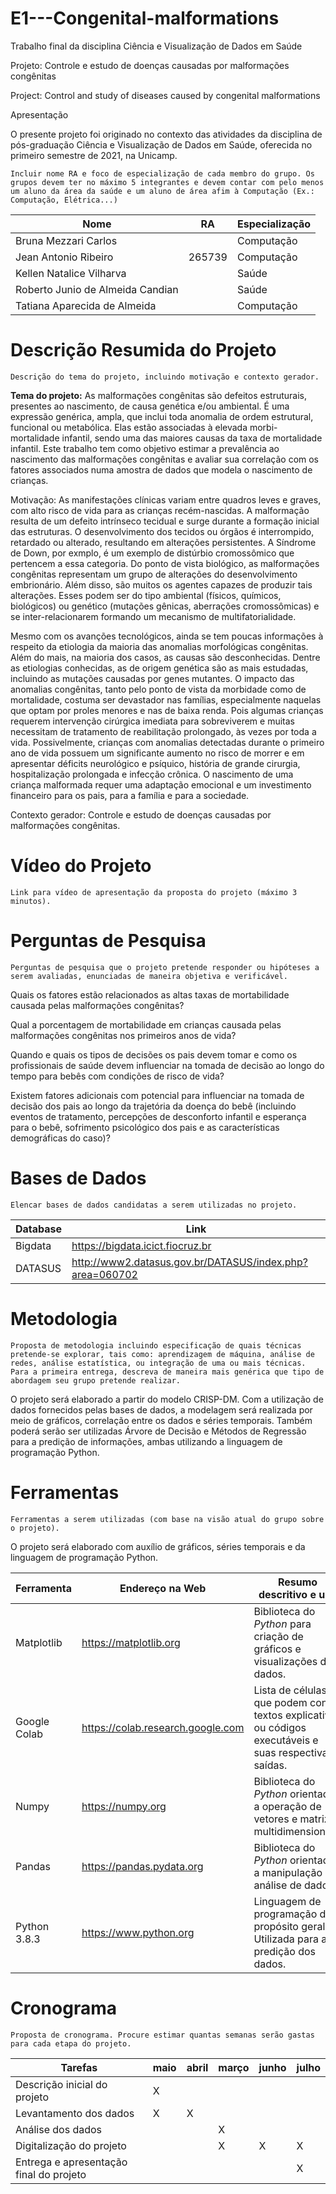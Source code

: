 # E1---Congenital-malformations
Trabalho final da disciplina Ciência e Visualização de Dados em Saúde

Projeto: Controle e estudo de doenças causadas por malformações congênitas

Project: Control and study of diseases caused by congenital malformations

Apresentação

O presente projeto foi originado no contexto das atividades da disciplina de pós-graduação Ciência e Visualização de Dados em Saúde, oferecida no primeiro semestre de 2021, na Unicamp.

    Incluir nome RA e foco de especialização de cada membro do grupo. Os grupos devem ter no máximo 5 integrantes e devem contar com pelo menos um aluno da área da saúde e um aluno de área afim à Computação (Ex.: Computação, Elétrica...)
    
Nome | RA | Especialização
----- | ----- | -----
Bruna Mezzari Carlos             | | Computação
Jean Antonio Ribeiro             | 265739 | Computação
Kellen Natalice Vilharva         | | Saúde
Roberto Junio de Almeida Candian | | Saúde
Tatiana Aparecida de Almeida     | | Computação

# Descrição Resumida do Projeto

    Descrição do tema do projeto, incluindo motivação e contexto gerador.
    
   <strong>Tema do projeto:</strong> As malformações congênitas são defeitos estruturais, presentes ao nascimento, de causa genética e/ou ambiental. É uma expressão genérica,
    ampla, que inclui toda anomalia de ordem estrutural, funcional ou metabólica. Elas estão associadas à elevada morbi-mortalidade infantil, sendo uma das
    maiores causas da taxa de mortalidade infantil. Este trabalho tem como objetivo estimar a prevalência ao nascimento das malformações congênitas e avaliar sua
    correlação com os fatores associados numa amostra de dados que modela o nascimento de crianças.
   
   Motivação: As manifestações clínicas variam entre quadros leves e graves, com alto risco de vida para as crianças recém-nascidas. A malformação resulta
    de um defeito intrínseco tecidual e surge durante a formação inicial das estruturas. O desenvolvimento dos tecidos ou órgãos é interrompido, retardado ou
    alterado, resultando em alterações persistentes. A Síndrome de Down, por exmplo, é um exemplo de distúrbio cromossômico que pertencem a essa categoria. 
    Do ponto de vista biológico, as malformações congênitas representam um grupo de alterações do desenvolvimento embrionário. Além disso, são muitos os agentes
    capazes de produzir tais alterações. Esses podem ser do tipo ambiental (físicos, químicos, biológicos) ou genético (mutações gênicas, aberrações
    cromossômicas) e se inter-relacionarem formando um mecanismo de multifatorialidade.

  Mesmo com os avanções tecnológicos, ainda se tem poucas informações à respeito da etiologia da maioria das anomalias morfológicas congênitas. Além do mais, 
   na maioria dos casos, as causas são desconhecidas. Dentre as etiologias conhecidas, as de origem genética são as mais estudadas, incluindo as mutações
   causadas por genes mutantes. O impacto das anomalias congênitas, tanto pelo ponto de vista da morbidade como de mortalidade, costuma ser devastador nas
   famílias, especialmente naquelas que optam por proles menores e nas de baixa renda. Pois algumas crianças requerem intervenção cirúrgica imediata para
   sobreviverem e muitas necessitam de tratamento de reabilitação prolongado, às vezes por toda a vida. Possivelmente, crianças com anomalias detectadas durante o
   primeiro ano de vida possuem um significante aumento no risco de morrer e em apresentar déficits neurológico e psíquico, história de grande cirurgia,
   hospitalização prolongada e infecção crônica. O nascimento de uma criança malformada requer uma adaptação emocional e um investimento financeiro para os pais,
   para a família e para a sociedade.
   
   Contexto gerador: Controle e estudo de doenças causadas por malformações congênitas.
    
# Vídeo do Projeto

    Link para vídeo de apresentação da proposta do projeto (máximo 3 minutos).



# Perguntas de Pesquisa

    Perguntas de pesquisa que o projeto pretende responder ou hipóteses a serem avaliadas, enunciadas de maneira objetiva e verificável.
    
   Quais os fatores estão relacionados as altas taxas de mortabilidade causada pelas malformações congênitas?
    
   Qual a porcentagem de mortabilidade em crianças causada pelas malformações congênitas nos primeiros anos de vida?
    
   Quando e quais os tipos de decisões os pais devem tomar e como os profissionais de saúde devem influenciar na tomada de decisão 
    ao longo do tempo para bebês com condições de risco de vida?
    
   Existem fatores adicionais com potencial para influenciar na tomada de decisão dos pais ao longo da trajetória da 
    doença do bebê (incluindo eventos de tratamento, percepções de desconforto infantil e esperança para o bebê, sofrimento psicológico 
    dos pais e as características demográficas do caso)?

# Bases de Dados

    Elencar bases de dados candidatas a serem utilizadas no projeto.
    
Database | Link
-----    | -----
Bigdata  | https://bigdata.icict.fiocruz.br
DATASUS  | http://www2.datasus.gov.br/DATASUS/index.php?area=060702

    

# Metodologia

    Proposta de metodologia incluindo especificação de quais técnicas pretende-se explorar, tais como: aprendizagem de máquina, análise de redes, análise estatística, ou integração de uma ou mais técnicas. Para a primeira entrega, descreva de maneira mais genérica que tipo de abordagem seu grupo pretende realizar.
    
   O projeto será elaborado a partir do modelo CRISP-DM. Com a utilização de dados fornecidos pelas bases de dados, a modelagem será realizada por meio de gráficos, correlação entre os dados e séries temporais. Também poderá serão ser utilizadas Árvore de Decisão e Métodos de Regressão para a predição de informações, ambas utilizando a linguagem de programação Python. 

# Ferramentas

    Ferramentas a serem utilizadas (com base na visão atual do grupo sobre o projeto).
    
   O projeto será elaborado com auxílio de gráficos, séries temporais e da linguagem de programação Python.
    
Ferramenta | Endereço na Web | Resumo descritivo e uso
----- | ----- | -----
Matplotlib   | https://matplotlib.org            | Biblioteca do _Python_ para criação de gráficos e visualizações de dados.
Google Colab | https://colab.research.google.com | Lista de células que podem conter textos explicativos ou códigos executáveis e suas respectivas saídas.
Numpy        | https://numpy.org                 | Biblioteca do _Python_ orientada a operação de vetores e matrizes multidimensionais.
Pandas       | https://pandas.pydata.org         | Biblioteca do _Python_ orientada a manipulação e análise de dados.
Python 3.8.3 | https://www.python.org            | Linguagem de programação de propósito geral. Utilizada para a predição dos dados.


# Cronograma

    Proposta de cronograma. Procure estimar quantas semanas serão gastas para cada etapa do projeto.
    
Tarefas | maio | abril | março | junho | julho
----- | ----- | ----- | ----- | ----- | -----
Descrição inicial do projeto            | X |   |   |   |
Levantamento dos dados                  | X | X |   |   |
Análise dos dados                       |   |   | X |   |
Digitalização do projeto                |   |   | X | X | X
Entrega e apresentação final do projeto |   |   |   |   | X
